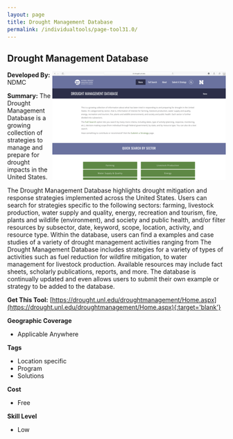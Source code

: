 ```yaml
---
layout: page
title: Drought Management Database
permalink: /individualtools/page-tool31.0/
---
```

## Drought Management Database

<img src="/images/scaled_250_400/TOOLID_31.0_ScreenCapture-1.png" style="max-height:250px;max-width:400;" align="right"/>

**Developed By:** NDMC

**Summary:** The Drought Management Database is a growing collection of strategies to manage and prepare for drought impacts in the United States. 

The Drought Management Database highlights drought mitigation and response strategies implemented across the United States. Users can search for strategies specific to the following sectors: farming, livestock production, water supply and quality, energy, recreation and tourism, fire, plants and wildlife (environment), and society and public health, and/or filter resources by subsector, date, keyword, scope, location, activity, and resource type. Within the database, users can find a examples and case studies of a variety of drought management activities ranging from The Drought Management Database includes strategies for a variety of types of activities such as fuel reduction for wildfire mitigation, to water management for livestock production. Available resources may include fact sheets, scholarly publications, reports, and more. The database is continually updated and even allows users to submit their own example or strategy to be added to the database. 

**Get This Tool:** [https://drought.unl.edu/droughtmanagement/Home.aspx](https://drought.unl.edu/droughtmanagement/Home.aspx){:target='blank'}

**Geographic Coverage**

* Applicable Anywhere

**Tags**

*  Location specific
*  Program
*  Solutions

**Cost**

* Free

**Skill Level**

* Low
